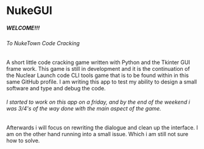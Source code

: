 # NukeGUI

##### WELCOME!!!
###### To NukeTown Code Cracking
A short little code cracking game written with Python and the Tkinter GUI frame work. This game is still in development and it is the continuation of the Nuclear Launch code CLI tools game that is to be found within in this same GitHub profile.  I am writing this app to test my ability to design a small software and type and debug the code. 

###### I started to work on this app on a friday, and by the end of the weekend i was 3/4's of the way done with the main aspect of the game. 

Afterwards i will focus on rewriting the dialogue and clean up the interface. I am on the other hand running into a small issue. Which i am still not sure how to solve. 